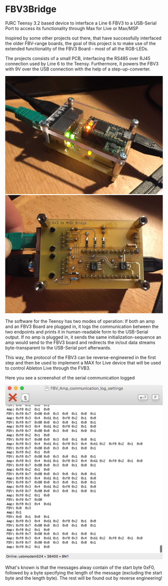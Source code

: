 # FBV3Bridge
PJRC Teensy 3.2 based device to interface a Line 6 FBV3 to a USB-Serial Port to access its functionality through Max for Live or Max/MSP

Inspired by some other projects out there, that have successfully interfaced the older FBV-range boards, the goal of this project is to make use of the extended functionality of the FBV3 Board - most of all the RGB-LEDs.

The projects consists of a small PCB, interfacing the RS485 over RJ45 connection used by Line 6 to the Teensy. Furthermore, it powers the FBV3 with 9V over the USB connection with the help of a step-up-converter.

![Hardware top view](Doc/Images/Hardware_top.jpg "Hardware top view")
![Hardware bottom view](Doc/Images/Hardware_bottom.jpg "Hardware bottom view")

The software for the Teensy has two modes of operation: If both an amp and an FBV3 Board are plugged in, it logs the communication between the two endpoints and prints it in human-readable form to the USB-Serial output. If no amp is plugged in, it sends the same initialization-sequence an amp would send to the FBV3 board and redirects the in/out data streams byte-transparent to the USB-Serial port afterwards.

This way, the protocol of the FBV3 can be reverse-engineered in the first step and then be used to implement a MAX for Live device that will be used to control Ableton Live through the FVB3.

Here you see a screenshot of the serial communication logged

![goSerial Screenshot](Doc/Images/goSerial_sreenshot.jpg "goSerial Screenshot")

What's known is that the messages alway contain of the start byte 0xF0, followed by a byte specifying the length of the message (excluding the start byte and the length byte). The rest will be found out by reverse engineering!
